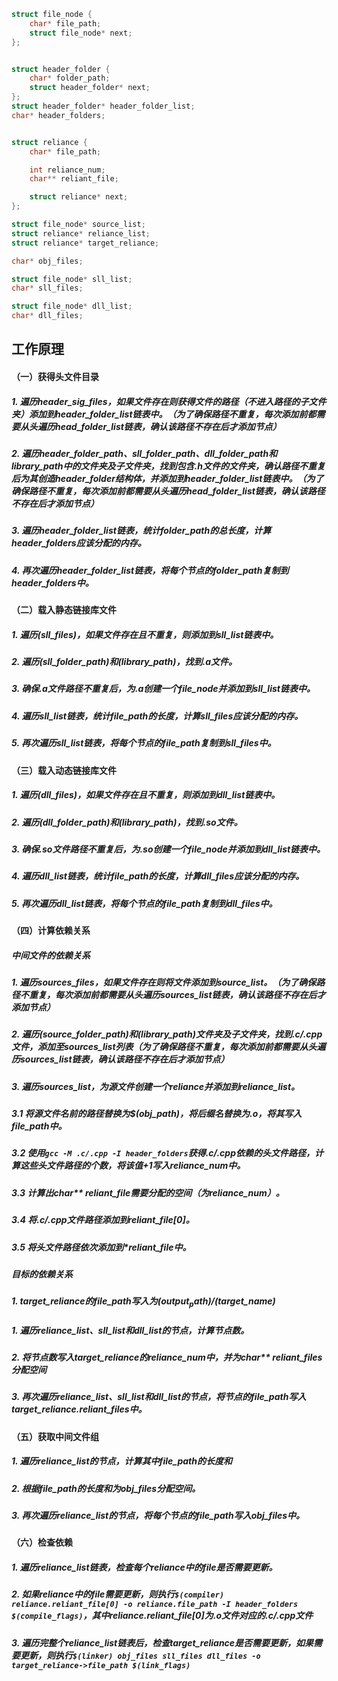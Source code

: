 
```c
struct file_node {
    char* file_path;
    struct file_node* next;
};


struct header_folder {
    char* folder_path;
    struct header_folder* next;
};
struct header_folder* header_folder_list;
char* header_folders;


struct reliance {
    char* file_path;

    int reliance_num;
    char** reliant_file;

    struct reliance* next;
};

struct file_node* source_list;
struct reliance* reliance_list;
struct reliance* target_reliance;

char* obj_files;

struct file_node* sll_list;
char* sll_files;

struct file_node* dll_list;
char* dll_files;
```

## 工作原理
#### （一）获得头文件目录
##### 1. 遍历header_sig_files，如果文件存在则获得文件的路径（不进入路径的子文件夹）添加到header_folder_list链表中。（为了确保路径不重复，每次添加前都需要从头遍历head_folder_list链表，确认该路径不存在后才添加节点）
##### 2. 遍历header_folder_path、sll_folder_path、dll_folder_path和library_path中的文件夹及子文件夹，找到包含.h文件的文件夹，确认路径不重复后为其创造header_folder结构体，并添加到header_folder_list链表中。（为了确保路径不重复，每次添加前都需要从头遍历head_folder_list链表，确认该路径不存在后才添加节点）
##### 3. 遍历header_folder_list链表，统计folder_path的总长度，计算header_folders应该分配的内存。
##### 4. 再次遍历header_folder_list链表，将每个节点的folder_path复制到header_folders中。

#### （二）载入静态链接库文件
##### 1. 遍历(sll_files)，如果文件存在且不重复，则添加到sll_list链表中。
##### 2. 遍历(sll_folder_path)和(library_path)，找到.a文件。
##### 3. 确保.a文件路径不重复后，为.a创建一个file_node并添加到sll_list链表中。
##### 4. 遍历sll_list链表，统计file_path的长度，计算sll_files应该分配的内存。
##### 5. 再次遍历sll_list链表，将每个节点的file_path复制到sll_files中。

#### （三）载入动态链接库文件
##### 1. 遍历(dll_files)，如果文件存在且不重复，则添加到dll_list链表中。
##### 2. 遍历(dll_folder_path)和(library_path)，找到.so文件。
##### 3. 确保.so文件路径不重复后，为.so创建一个file_node并添加到dll_list链表中。
##### 4. 遍历dll_list链表，统计file_path的长度，计算dll_files应该分配的内存。
##### 5. 再次遍历dll_list链表，将每个节点的file_path复制到dll_files中。

#### （四）计算依赖关系
##### 中间文件的依赖关系
##### 1. 遍历sources_files，如果文件存在则将文件添加到source_list。（为了确保路径不重复，每次添加前都需要从头遍历sources_list链表，确认该路径不存在后才添加节点）
##### 2. 遍历(source_folder_path)和(library_path)文件夹及子文件夹，找到.c/.cpp文件，添加至sources_list列表（为了确保路径不重复，每次添加前都需要从头遍历sources_list链表，确认该路径不存在后才添加节点）
##### 3. 遍历sources_list，为源文件创建一个reliance并添加到reliance_list。
##### 3.1 将源文件名前的路径替换为$(obj_path)，将后缀名替换为.o，将其写入file_path中。
##### 3.2 使用```gcc -M .c/.cpp -I header_folders```获得.c/.cpp依赖的头文件路径，计算这些头文件路径的个数，将该值+1写入reliance_num中。
##### 3.3 计算出char** reliant_file需要分配的空间（为reliance_num）。
##### 3.4 将.c/.cpp文件路径添加到reliant_file[0]。
##### 3.5 将头文件路径依次添加到*reliant_file中。


##### 目标的依赖关系
##### 1. target_reliance的file_path写入为$(output_path)/$(target_name)
##### 1. 遍历reliance_list、sll_list和dll_list的节点，计算节点数。
##### 2. 将节点数写入target_reliance的reliance_num中，并为char** reliant_files分配空间
##### 3. 再次遍历reliance_list、sll_list和dll_list的节点，将节点的file_path写入target_reliance.reliant_files中。

#### （五）获取中间文件组
##### 1. 遍历reliance_list的节点，计算其中file_path的长度和
##### 2. 根据file_path的长度和为obj_files分配空间。
##### 3. 再次遍历reliance_list的节点，将每个节点的file_path写入obj_files中。

#### （六）检查依赖
##### 1. 遍历reliance_list链表，检查每个reliance中的file是否需要更新。
##### 2. 如果reliance中的file需要更新，则执行```$(compiler) reliance.reliant_file[0] -o reliance.file_path -I header_folders $(compile_flags)```，其中reliance.reliant_file[0]为.o文件对应的.c/.cpp文件
##### 3. 遍历完整个reliance_list链表后，检查target_reliance是否需要更新，如果需要更新，则执行```$(linker) obj_files sll_files dll_files -o target_reliance->file_path $(link_flags)```